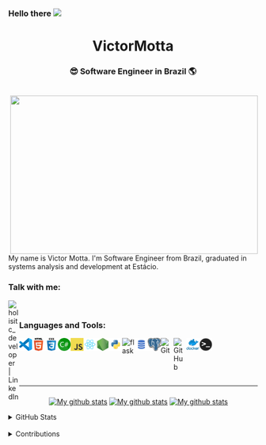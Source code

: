<h3>Hello there <img src="https://github.com/TheDudeThatCode/TheDudeThatCode/blob/master/Assets/Hi.gif" width="24" /> </h3>



<div align="center">
  <h1>VictorMotta</h1>
  <h3>😎 Software Engineer in Brazil 🌎</h3><br>
</div>

<img  align="right" src="https://miro.medium.com/max/1000/1*dxbvVHJkUh5HagZ7HI0nFw.gif" width="500" height="320"/>

<p align="left">
My name is Victor Motta. I'm Software Engineer from Brazil, graduated in systems analysis and development at Estácio.
</p>

### Talk with me:


[<img align="left" alt="holisitc_developer | LinkedIn" width="22px" src="https://cdn-icons-png.flaticon.com/512/174/174857.png" />][linkedin]

<br/>


<p>
  
### Languages and Tools:
  
<div align="left" width="50%">
  
<img align="left" alt="Visual Studio Code" width="26px" src="https://raw.githubusercontent.com/github/explore/80688e429a7d4ef2fca1e82350fe8e3517d3494d/topics/visual-studio-code/visual-studio-code.png" />
<img align="left" alt="HTML5" width="26px" src="https://raw.githubusercontent.com/github/explore/80688e429a7d4ef2fca1e82350fe8e3517d3494d/topics/html/html.png" />
<img align="left" alt="CSS3" width="26px" src="https://raw.githubusercontent.com/github/explore/80688e429a7d4ef2fca1e82350fe8e3517d3494d/topics/css/css.png" />
<img align="left" alt="CSharp" width="26px" src="https://raw.githubusercontent.com/github/explore/80688e429a7d4ef2fca1e82350fe8e3517d3494d/topics/csharp/csharp.png" />
<img align="left" alt="JavaScript" width="26px" src="https://raw.githubusercontent.com/github/explore/80688e429a7d4ef2fca1e82350fe8e3517d3494d/topics/javascript/javascript.png" />
<img align="left" alt="React" width="26px" src="https://raw.githubusercontent.com/github/explore/80688e429a7d4ef2fca1e82350fe8e3517d3494d/topics/react/react.png" />
<img align="left" alt="Node.js" width="26px" src="https://raw.githubusercontent.com/github/explore/80688e429a7d4ef2fca1e82350fe8e3517d3494d/topics/nodejs/nodejs.png" />
<img align="left" alt="python" width="26px" src="https://raw.githubusercontent.com/github/explore/80688e429a7d4ef2fca1e82350fe8e3517d3494d/topics/python/python.png" />
<img align="left" alt="flask" width="26px" src="https://static.javatpoint.com/tutorial/flask/images/flask-tutorial.png" />
<img align="left" alt="SQL" width="26px" src="https://raw.githubusercontent.com/github/explore/80688e429a7d4ef2fca1e82350fe8e3517d3494d/topics/sql/sql.png" />
<img align="left" alt="postgreSQL" width="26px" src="https://raw.githubusercontent.com/github/explore/80688e429a7d4ef2fca1e82350fe8e3517d3494d/topics/postgresql/postgresql.png" />
<img align="left" alt="Git" width="26px" src="https://git-scm.com/images/logos/downloads/Git-Icon-1788C.png" />
<img align="left" alt="GitHub" width="26px" src="https://icones.pro/wp-content/uploads/2021/06/icone-github-bleu.png" />
<img align="left" alt="Docker" width="26px" src="https://raw.githubusercontent.com/github/explore/80688e429a7d4ef2fca1e82350fe8e3517d3494d/topics/docker/docker.png" />
<img align="left" alt="Terminal" width="26px" src="https://raw.githubusercontent.com/github/explore/80688e429a7d4ef2fca1e82350fe8e3517d3494d/topics/terminal/terminal.png" />
  
</div>

<br/>

<br/>

</p>

<br/>
<br/>



  
---
  





###

<p>
<div align="center">
  
  [<img  width="33%" src="https://github-readme-stats.vercel.app/api/pin/?username=VictorMotta&repo=projeto5-batepapouol&show_icons=true&theme=transparent" alt="My github stats">][repUm]
  [<img  width="33%" src="https://github-readme-stats.vercel.app/api/pin/?username=VictorMotta&repo=Projeto_04_parrotsCardGame&show_icons=true&theme=transparent" alt="My github stats">][repDois]
  [<img  width="33%" src="https://github-readme-stats.vercel.app/api/pin/?username=VictorMotta&repo=assistente_virtual_em_python&show_icons=true&theme=transparent" alt="My github stats">][repTres]
  
</div></p>


<details>
 
<summary>GitHub Stats</summary>
 
 <br />
<p align="center">
  <a><img height="120px" src="https://github-readme-stats.vercel.app/api?username=VictorMotta&show_icons=true&hide_title=true&show_icons=true&include_all_commits=true&count_private=true&line_height=20&theme=transparent" /><img height="120px" src="https://github-readme-stats.vercel.app/api/top-langs/?username=marcio-vot&layout=compact&hide_title=true&theme=transparent" /></a>

 </p>
 
</details>

<br/>

<details>

<summary>Contributions</summary>

<p align="center">
  
  <br/>
<!-- ![snake gif](https://github.com/VictorMotta/VictorMotta/blob/output/github-contribution-grid-snake.gif) -->
  <img align="center" src="https://github.com/VictorMotta/VictorMotta/blob/output/github-contribution-grid-snake.gif">
  
</p>
  
</details>





[linkedin]: https://www.linkedin.com/in/victor-motta-371a34186/
[repUm]: https://github.com/VictorMotta/projeto5-batepapouol
[repDois]: https://github.com/VictorMotta/Projeto_04_parrotsCardGame
[repTres]: https://github.com/VictorMotta/assistente_virtual_em_python
  
  
<!--
**VictorMotta/VictorMotta** is a ✨ _special_ ✨ repository because its `README.md` (this file) appears on your GitHub profile.

Here are some ideas to get you started:

- 🔭 I’m currently working on ...
- 🌱 I’m currently learning ...
- 👯 I’m looking to collaborate on ...
- 🤔 I’m looking for help with ...
- 💬 Ask me about ...
- 📫 How to reach me: ...
- 😄 Pronouns: ...
- ⚡ Fun fact: ...
-->

